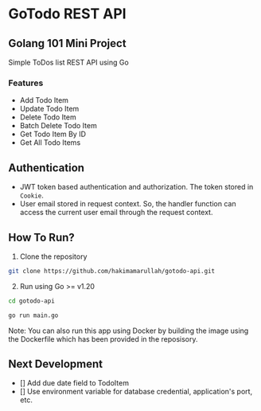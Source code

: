 # GoTodo REST API

## Golang 101 Mini Project

Simple ToDos list REST API using Go

### Features

- Add Todo Item
- Update Todo Item
- Delete Todo Item
- Batch Delete Todo Item
- Get Todo Item By ID
- Get All Todo Items

## Authentication

- JWT token based authentication and authorization. The token stored in `Cookie`.
- User email stored in request context. So, the handler function can access the current user email through the request context.

## How To Run?

1. Clone the repository

```bash
git clone https://github.com/hakimamarullah/gotodo-api.git
```

2. Run using Go >= v1.20

```bash
cd gotodo-api
```

```bash
go run main.go
```

Note: You can also run this app using Docker by building the image using the Dockerfile which has been provided in the reposisory.

## Next Development

- [] Add due date field to TodoItem
- [] Use environment variable for database credential, application's port, etc.
